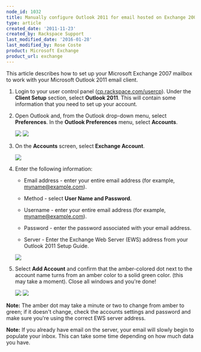 ```yaml
---
node_id: 1032
title: Manually configure Outlook 2011 for email hosted on Exchange 2007
type: article
created_date: '2011-11-23'
created_by: Rackspace Support
last_modified_date: '2016-01-28'
last_modified_by: Rose Coste
product: Microsoft Exchange
product_url: exchange
---
```


This article describes how to set up your
Microsoft Exchange 2007 mailbox
to work with your
Microsoft Outlook 2011 email client.


1. Login to your user control panel
   ([cp.rackspace.com/usercp](http://cp.rackspace.com/usercp)). Under
   the **Client Setup** section, select **Outlook 2011**. This will
   contain some information that you need to set up your account.

2. Open Outlook and, from the Outlook drop-down menu,
   select **Preferences**. In the **Outlook Preferences** menu,
   select **Accounts**.

   ![](http://c816878.r78.cf2.rackcdn.com/(E&A)Outlook2011IMAP.png)
   ![](http://c816878.r78.cf2.rackcdn.com/(E&A)Outlook2011IMAP2.png)

3. On the **Accounts** screen, select **Exchange Account**.

   ![](http://c818071.r71.cf2.rackcdn.com/(E&A)Outlook2011Exchange.png)

4. Enter the following information:

   - Email address - enter your entire email address
     (for example, myname@example.com).

   - Method - select **User Name and Password**.

   - Username - enter your entire email address
     (for example, myname@example.com).

   - Password - enter the password associated with your email address.

   - Server - Enter the Exchange Web Server (EWS) address from your
     Outlook 2011 Setup Guide.

   ![](http://c818071.r71.cf2.rackcdn.com/(E&A)Outlook2011Exchange2.png)

5. Select **Add Account** and confirm that the amber-colored dot next to the
   account name turns from an amber color to a solid green color. (this may take a
   moment). Close all windows and you're done!

   ![](http://c818071.r71.cf2.rackcdn.com/(E&A)Outlook2011Exchange4.png)
   ![](http://c818071.r71.cf2.rackcdn.com/(E&A)Outlook2011Exchange3.png)

**Note:** The amber dot may take a minute or two to change from amber to
green; if it doesn't change, check the accounts settings and password and make
sure you're using the correct EWS server address.

**Note:** If you already
have email on the server, your email will slowly begin to populate your
inbox. This can take some time depending on how much data you have.
